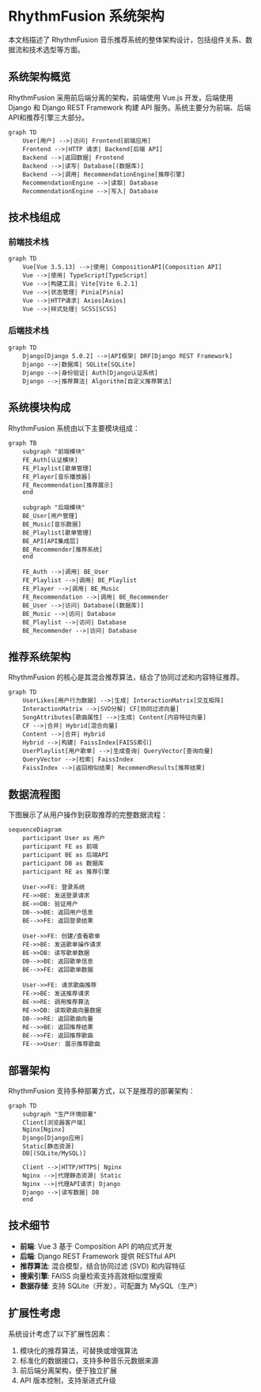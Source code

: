 # RhythmFusion 系统架构

本文档描述了 RhythmFusion 音乐推荐系统的整体架构设计，包括组件关系、数据流和技术选型等方面。

## 系统架构概览

RhythmFusion 采用前后端分离的架构，前端使用 Vue.js 开发，后端使用 Django 和 Django REST Framework 构建 API 服务。系统主要分为前端、后端API和推荐引擎三大部分。

```mermaid
graph TD
    User[用户] -->|访问| Frontend[前端应用]
    Frontend -->|HTTP 请求| Backend[后端 API]
    Backend -->|返回数据| Frontend
    Backend -->|读写| Database[(数据库)]
    Backend -->|调用| RecommendationEngine[推荐引擎]
    RecommendationEngine -->|读取| Database
    RecommendationEngine -->|写入| Database
```

## 技术栈组成

### 前端技术栈

```mermaid
graph TD
    Vue[Vue 3.5.13] -->|使用| CompositionAPI[Composition API]
    Vue -->|使用| TypeScript[TypeScript]
    Vue -->|构建工具| Vite[Vite 6.2.1]
    Vue -->|状态管理| Pinia[Pinia]
    Vue -->|HTTP请求| Axios[Axios]
    Vue -->|样式处理| SCSS[SCSS]
```

### 后端技术栈

```mermaid
graph TD
    Django[Django 5.0.2] -->|API框架| DRF[Django REST Framework]
    Django -->|数据库| SQLite[SQLite]
    Django -->|身份验证| Auth[Django认证系统]
    Django -->|推荐算法| Algorithm[自定义推荐算法]
```

## 系统模块构成

RhythmFusion 系统由以下主要模块组成：

```mermaid
graph TB
    subgraph "前端模块"
    FE_Auth[认证模块]
    FE_Playlist[歌单管理]
    FE_Player[音乐播放器]
    FE_Recommendation[推荐展示]
    end

    subgraph "后端模块"
    BE_User[用户管理]
    BE_Music[音乐数据]
    BE_Playlist[歌单管理]
    BE_API[API集成层]
    BE_Recommender[推荐系统]
    end

    FE_Auth -->|调用| BE_User
    FE_Playlist -->|调用| BE_Playlist
    FE_Player -->|调用| BE_Music
    FE_Recommendation -->|调用| BE_Recommender
    BE_User -->|访问| Database[(数据库)]
    BE_Music -->|访问| Database
    BE_Playlist -->|访问| Database
    BE_Recommender -->|访问| Database
```

## 推荐系统架构

RhythmFusion 的核心是其混合推荐算法，结合了协同过滤和内容特征推荐。

```mermaid
graph TD
    UserLikes[用户行为数据] -->|生成| InteractionMatrix[交互矩阵]
    InteractionMatrix -->|SVD分解| CF[协同过滤向量]
    SongAttributes[歌曲属性] -->|生成| Content[内容特征向量]
    CF -->|合并| Hybrid[混合向量]
    Content -->|合并| Hybrid
    Hybrid -->|构建| FaissIndex[FAISS索引]
    UserPlaylist[用户歌单] -->|生成查询| QueryVector[查询向量]
    QueryVector -->|检索| FaissIndex
    FaissIndex -->|返回相似结果| RecommendResults[推荐结果]
```

## 数据流程图

下图展示了从用户操作到获取推荐的完整数据流程：

```mermaid
sequenceDiagram
    participant User as 用户
    participant FE as 前端
    participant BE as 后端API
    participant DB as 数据库
    participant RE as 推荐引擎

    User->>FE: 登录系统
    FE->>BE: 发送登录请求
    BE->>DB: 验证用户
    DB-->>BE: 返回用户信息
    BE-->>FE: 返回登录结果

    User->>FE: 创建/查看歌单
    FE->>BE: 发送歌单操作请求
    BE->>DB: 读写歌单数据
    DB-->>BE: 返回歌单信息
    BE-->>FE: 返回歌单数据

    User->>FE: 请求歌曲推荐
    FE->>BE: 发送推荐请求
    BE->>RE: 调用推荐算法
    RE->>DB: 读取歌曲向量数据
    DB-->>RE: 返回歌曲向量
    RE-->>BE: 返回推荐结果
    BE-->>FE: 返回推荐歌曲
    FE-->>User: 展示推荐歌曲

```

## 部署架构

RhythmFusion 支持多种部署方式，以下是推荐的部署架构：

```mermaid
graph TD
    subgraph "生产环境部署"
    Client[浏览器客户端]
    Nginx[Nginx]
    Django[Django应用]
    Static[静态资源]
    DB[(SQLite/MySQL)]
  
    Client -->|HTTP/HTTPS| Nginx
    Nginx -->|代理静态资源| Static
    Nginx -->|代理API请求| Django
    Django -->|读写数据| DB
    end
```

## 技术细节

- **前端**: Vue 3 基于 Composition API 的响应式开发
- **后端**: Django REST Framework 提供 RESTful API
- **推荐算法**: 混合模型，结合协同过滤 (SVD) 和内容特征
- **搜索引擎**: FAISS 向量检索支持高效相似度搜索
- **数据存储**: 支持 SQLite（开发），可配置为 MySQL（生产）

## 扩展性考虑

系统设计考虑了以下扩展性因素：

1. 模块化的推荐算法，可替换或增强算法
2. 标准化的数据接口，支持多种音乐元数据来源
3. 前后端分离架构，便于独立扩展
4. API 版本控制，支持渐进式升级
